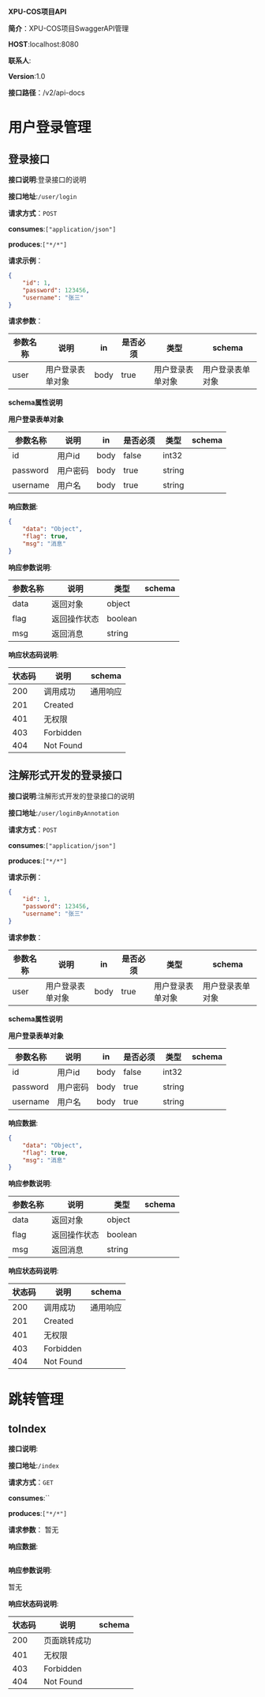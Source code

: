 
**XPU-COS项目API**


**简介**：XPU-COS项目SwaggerAPI管理

**HOST**:localhost:8080


**联系人**:


**Version**:1.0

**接口路径**：/v2/api-docs


# 用户登录管理


## 登录接口

**接口说明**:登录接口的说明


**接口地址**:`/user/login`


**请求方式**：`POST`


**consumes**:`["application/json"]`


**produces**:`["*/*"]`


**请求示例**：
```json
{
	"id": 1,
	"password": 123456,
	"username": "张三"
}
```


**请求参数**：

| 参数名称         | 说明     |     in |  是否必须      |  类型   |  schema  |
| ------------ | -------------------------------- |-----------|--------|----|--- |
|user| 用户登录表单对象  | body | true |用户登录表单对象  | 用户登录表单对象   |

**schema属性说明**



**用户登录表单对象**

| 参数名称         | 说明    |     in |  是否必须   |  类型  |  schema |
| ------------ | -------------------------------- |-----------|--------|----|--- |
|id| 用户id  | body | false |int32  |    |
|password| 用户密码  | body | true |string  |    |
|username| 用户名  | body | true |string  |    |

**响应数据**:

```json
{
	"data": "Object",
	"flag": true,
	"msg": "消息"
}
```

**响应参数说明**:


| 参数名称         | 说明                             |    类型 |  schema |
| ------------ | -------------------|-------|----------- |
|data| 返回对象  |object  |    |
|flag| 返回操作状态  |boolean  |    |
|msg| 返回消息  |string  |    |




**响应状态码说明**:


| 状态码         | 说明                             |    schema                         |
| ------------ | -------------------------------- |---------------------- |
| 200 | 调用成功  |通用响应|
| 201 | Created  ||
| 401 | 无权限  ||
| 403 | Forbidden  ||
| 404 | Not Found  ||
## 注解形式开发的登录接口

**接口说明**:注解形式开发的登录接口的说明


**接口地址**:`/user/loginByAnnotation`


**请求方式**：`POST`


**consumes**:`["application/json"]`


**produces**:`["*/*"]`


**请求示例**：
```json
{
	"id": 1,
	"password": 123456,
	"username": "张三"
}
```


**请求参数**：

| 参数名称         | 说明     |     in |  是否必须      |  类型   |  schema  |
| ------------ | -------------------------------- |-----------|--------|----|--- |
|user| 用户登录表单对象  | body | true |用户登录表单对象  | 用户登录表单对象   |

**schema属性说明**



**用户登录表单对象**

| 参数名称         | 说明    |     in |  是否必须   |  类型  |  schema |
| ------------ | -------------------------------- |-----------|--------|----|--- |
|id| 用户id  | body | false |int32  |    |
|password| 用户密码  | body | true |string  |    |
|username| 用户名  | body | true |string  |    |

**响应数据**:

```json
{
	"data": "Object",
	"flag": true,
	"msg": "消息"
}
```

**响应参数说明**:


| 参数名称         | 说明                             |    类型 |  schema |
| ------------ | -------------------|-------|----------- |
|data| 返回对象  |object  |    |
|flag| 返回操作状态  |boolean  |    |
|msg| 返回消息  |string  |    |




**响应状态码说明**:


| 状态码         | 说明                             |    schema                         |
| ------------ | -------------------------------- |---------------------- |
| 200 | 调用成功  |通用响应|
| 201 | Created  ||
| 401 | 无权限  ||
| 403 | Forbidden  ||
| 404 | Not Found  ||
# 跳转管理

## toIndex


**接口说明**:



**接口地址**:`/index`


**请求方式**：`GET`


**consumes**:``


**produces**:`["*/*"]`



**请求参数**：
暂无


**响应数据**:

```json

```

**响应参数说明**:


暂无




**响应状态码说明**:


| 状态码         | 说明                             |    schema                         |
| ------------ | -------------------------------- |---------------------- |
| 200 | 页面跳转成功  ||
| 401 | 无权限  ||
| 403 | Forbidden  ||
| 404 | Not Found  ||
